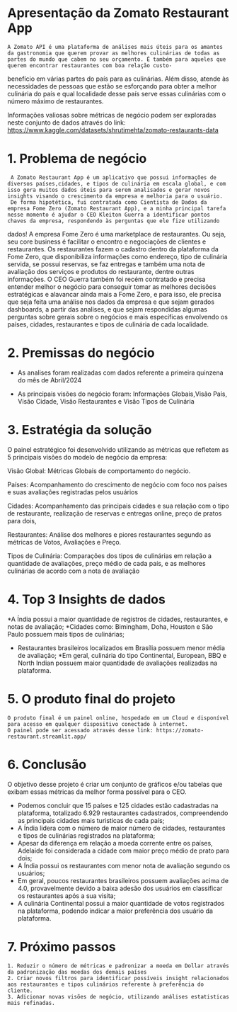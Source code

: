 # Apresentação da Zomato Restaurant App

    A Zomato API é uma plataforma de análises mais úteis para os amantes da gastronomia que querem provar as melhores culinárias de todas as partes do mundo que cabem no seu orçamento. É também para aqueles que querem encontrar restaurantes com boa relação custo-
benefício em várias partes do país para as culinárias. Além disso, atende às necessidades de pessoas que estão se esforçando para obter a melhor culinária do país e qual localidade desse país serve essas culinárias com o número máximo de restaurantes. 

Informações valiosas sobre métricas de negócio podem ser exploradas neste conjunto de dados através do link: https://www.kaggle.com/datasets/shrutimehta/zomato-restaurants-data

# 1. Problema de negócio
     A Zomato Restaurant App é um aplicativo que possui informações de diversos países,cidades, e tipos de culinária em escala global, e com isso gera muitos dados úteis para serem analisados e gerar novos insights visando o crescimento da empresa e melhoria para o usuário. 
     De forma hipotética, fui contratada como Cientista de Dados da empresa Fome Zero (Zomato Restaurant App), e a minha principal tarefa nesse momento é ajudar o CEO Kleiton Guerra a identificar pontos chaves da empresa, respondendo às perguntas que ele fize utilizando 
 dados! 
    A empresa Fome Zero é uma marketplace de restaurantes. Ou seja, seu core business é facilitar o encontro e negociações de clientes e restaurantes. Os restaurantes fazem o cadastro dentro da plataforma da Fome Zero, que disponibiliza informações como endereço, tipo 
de culinária servida, se possui reservas, se faz entregas e também uma nota de avaliação dos serviços e produtos do restaurante, dentre outras informações. O CEO Guerra também foi recém contratado e precisa entender melhor o negócio para conseguir tomar as melhores 
decisões estratégicas e alavancar ainda mais a Fome Zero, e para isso, ele precisa que seja feita uma análise nos dados da empresa e que sejam gerados dashboards, a partir das analises, e que sejam respondidas algumas perguntas sobre gerais sobre o negócios e mais 
específicas envolvendo os países, cidades, restaurantes e tipos de culinária de cada localidade.
  

# 2. Premissas do negócio

* As analises foram realizadas com dados referente a primeira quinzena do mês de Abril/2024

* As principais visões do negócio foram: Informações Globais,Visão País, Visão Cidade, Visão Restaurantes e Visão Tipos de Culinária

    
# 3. Estratégia da solução

O painel estratégico foi desenvolvido utilizando as métricas que refletem as 5 principais visões do modelo de negócio da empresa:
  
  Visão Global: Métricas Globais de comportamento do negócio.

  Países: Acompanhamento do crescimento de negócio com foco nos países e suas avaliações registradas pelos usuários

  Cidades: Acompanhamento das principais cidades e sua relação com o tipo de restaurante, realização de reservas e entregas online, preço de pratos para dois, 

  Restaurantes: Análise dos melhores e piores restaurantes segundo as métricas de Votos, Avaliações e Preço.

  Tipos de Culinária: Comparações dos tipos de culinárias em relação a quantidade de avaliações, preço médio de cada país, e as melhores culinárias de acordo com a nota de avaliação 
     
# 4. Top 3 Insights de dados

  *A Índia possui a maior quantidade de registros de cidades, restaurantes, e notas de avaliação;
  *Cidades como: Bimingham, Doha, Houston e São Paulo possuem mais tipos de culinárias;
  * Restaurantes brasileiros localizados em Brasília possuem menor média de avaliação;
  *Em geral, culinária do tipo Continental, European, BBQ e North Indian possuem maior quantidade de avaliações realizadas na plataforma.
      

# 5. O produto final do projeto
    O produto final é um painel online, hospedado em um Cloud e disponível para acesso em qualquer dispositivo conectado à internet.
    O painel pode ser acessado através desse link: https://zomato-restaurant.streamlit.app/
    
# 6. Conclusão

  O objetivo desse projeto é criar um conjunto de gráficos e/ou tabelas que exibam essas métricas da melhor forma possível para o CEO.

  * Podemos concluir que 15 países e 125 cidades estão cadastradas na plataforma, totalizado 6.929 restaurantes cadastrados, compreendendo as principais cidades mais turisticas de cada país;
  * A Índia lidera com o número de maior número de cidades, restaurantes e tipos de culinárias registrados na plataforma;
  * Apesar da diferença em relação a moeda corrente entre os países, Adelaide foi considerada a cidade com maior preço médio de prato para dois;
  * A Índia possui os restaurantes com menor nota de avaliação segundo os usuários;
  * Em geral, poucos restaurantes brasileiros possuem avaliações acima de 4.0, provavelmente devido a baixa adesão dos usuários em classificar os restaurantes após a sua visita;
  * A culinária Continental possui a maior quantidade de votos registrados na plataforma, podendo indicar a maior preferência dos usuário da plataforma. 


# 7. Próximo passos

    1. Reduzir o número de métricas e padronizar a moeda em Dollar através da padronização das moedas dos demais países
    2. Criar novos filtros para identificar possíveis insight relacionados aos restaurantes e tipos culinários referente à preferência do cliente.
    3. Adicionar novas visões de negócio, utilizando análises estatisticas mais refinadas.
